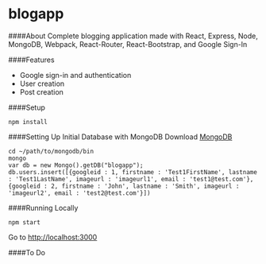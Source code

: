 blogapp
=======

####About
Complete blogging application made with React, Express, Node, MongoDB, Webpack, React-Router, React-Bootstrap, and Google Sign-In

####Features
* Google sign-in and authentication
* User creation
* Post creation

####Setup
```
npm install
```

####Setting Up Initial Database with MongoDB
Download [MongoDB](https://www.mongodb.com/download-center#community)
```
cd ~/path/to/mongodb/bin
mongo
var db = new Mongo().getDB("blogapp");
db.users.insert([{googleid : 1, firstname : 'Test1FirstName', lastname : 'Test1LastName', imageurl : 'imageurl1', email : 'test1@test.com'}, {googleid : 2, firstname : 'John', lastname : 'Smith', imageurl : 'imageurl2', email : 'test2@test.com'}])
```

####Running Locally
```
npm start
```
Go to [http://localhost:3000](http://localhost:3000)

####To Do
